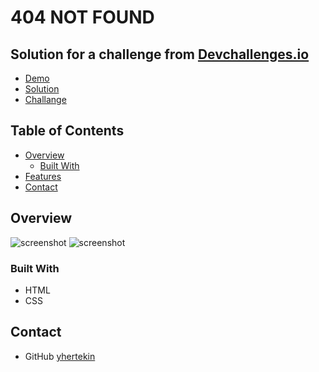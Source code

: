 # 404 NOT FOUND

## Solution for a challenge from [Devchallenges.io](http://devchallenges.io)

- [Demo](http://devchallenges.io)
- [Solution](http://devchallenges.io)
- [Challange](https://devchallenges.io/challenges/wBunSb7FPrIepJZAg0sY)

## Table of Contents

- [Overview](#overview)
  - [Built With](#built-with)
- [Features](#features)
- [Contact](#contact)

## Overview

![screenshot](/screenshots/desktop.png)
![screenshot](/screenshots/mobile.png)

### Built With

- HTML
- CSS

## Contact

- GitHub [yhertekin](https://github.com/yhertekin)
